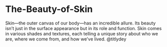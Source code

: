 # The-Beauty-of-Skin
Skin—the outer canvas of our body—has an incredible allure. Its beauty isn’t just in the surface appearance but in its role and function. Skin comes in various shades and textures, each telling a unique story about who we are, where we come from, and how we've lived.
@titlydey
